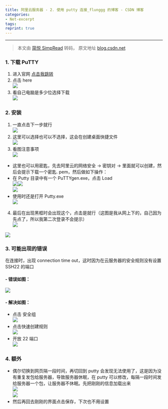 ```yaml
---
title: 阿里云服务器 - 2. 使用 putty 连接_flunggg 的博客 - CSDN 博客
categories:
- Net-excerpt
tags:
reprint: true
---
```



---
> 本文由 [简悦 SimpRead](http://ksria.com/simpread/) 转码， 原文地址 [blog.csdn.net](https://blog.csdn.net/weixin_41800884/article/details/103148850)

### 1. 下载 PuTTY

1.  进入官网 [点击我跳转](https://www.putty.org/)
2.  点击 here  
    ![](https://img-blog.csdnimg.cn/20191119190425684.png?x-oss-process=image/watermark,type_ZmFuZ3poZW5naGVpdGk,shadow_10,text_aHR0cHM6Ly9ibG9nLmNzZG4ubmV0L3dlaXhpbl80MTgwMDg4NA==,size_16,color_FFFFFF,t_70)
3.  看自己电脑是多少位选择下载  
    ![](https://img-blog.csdnimg.cn/20191119190445786.png?x-oss-process=image/watermark,type_ZmFuZ3poZW5naGVpdGk,shadow_10,text_aHR0cHM6Ly9ibG9nLmNzZG4ubmV0L3dlaXhpbl80MTgwMDg4NA==,size_16,color_FFFFFF,t_70)

### 2. 安装

1.  一直点击下一步就行  
    ![](https://img-blog.csdnimg.cn/20191119190530473.png?x-oss-process=image/watermark,type_ZmFuZ3poZW5naGVpdGk,shadow_10,text_aHR0cHM6Ly9ibG9nLmNzZG4ubmV0L3dlaXhpbl80MTgwMDg4NA==,size_16,color_FFFFFF,t_70)
2.  这里可以选择也可以不选择，这会在创建桌面快捷文件  
    ![](https://img-blog.csdnimg.cn/20191119190542332.png?x-oss-process=image/watermark,type_ZmFuZ3poZW5naGVpdGk,shadow_10,text_aHR0cHM6Ly9ibG9nLmNzZG4ubmV0L3dlaXhpbl80MTgwMDg4NA==,size_16,color_FFFFFF,t_70)
3.  看图注意事项  
    ![](https://img-blog.csdnimg.cn/2019111919060855.png?x-oss-process=image/watermark,type_ZmFuZ3poZW5naGVpdGk,shadow_10,text_aHR0cHM6Ly9ibG9nLmNzZG4ubmV0L3dlaXhpbl80MTgwMDg4NA==,size_16,color_FFFFFF,t_70)

*   这里也可以用密匙，先去阿里云的网络安全 -> 密钥对 -> 里面就可以创建，然后会提示下载一个密匙. pem，然后做如下操作：
*   在 Putty 目录中有一个 PuTTYgen.exe，点击 Load  
    ![](https://img-blog.csdnimg.cn/20191119193557573.png?x-oss-process=image/watermark,type_ZmFuZ3poZW5naGVpdGk,shadow_10,text_aHR0cHM6Ly9ibG9nLmNzZG4ubmV0L3dlaXhpbl80MTgwMDg4NA==,size_16,color_FFFFFF,t_70)![](https://img-blog.csdnimg.cn/20191119193811472.png?x-oss-process=image/watermark,type_ZmFuZ3poZW5naGVpdGk,shadow_10,text_aHR0cHM6Ly9ibG9nLmNzZG4ubmV0L3dlaXhpbl80MTgwMDg4NA==,size_16,color_FFFFFF,t_70)  
    ![](https://img-blog.csdnimg.cn/20191119195628731.png?x-oss-process=image/watermark,type_ZmFuZ3poZW5naGVpdGk,shadow_10,text_aHR0cHM6Ly9ibG9nLmNzZG4ubmV0L3dlaXhpbl80MTgwMDg4NA==,size_16,color_FFFFFF,t_70)
*   使用时还是打开 Putty.exe  
    ![](https://img-blog.csdnimg.cn/20191119195807276.png?x-oss-process=image/watermark,type_ZmFuZ3poZW5naGVpdGk,shadow_10,text_aHR0cHM6Ly9ibG9nLmNzZG4ubmV0L3dlaXhpbl80MTgwMDg4NA==,size_16,color_FFFFFF,t_70)

4.  最后在出现黑框时会出现这个，点击是就行（这图是我从网上下的，自己因为先点了，所以我第二次登录不会提示）  
    ![](https://img-blog.csdnimg.cn/20191119190626334.png?x-oss-process=image/watermark,type_ZmFuZ3poZW5naGVpdGk,shadow_10,text_aHR0cHM6Ly9ibG9nLmNzZG4ubmV0L3dlaXhpbl80MTgwMDg4NA==,size_16,color_FFFFFF,t_70)

![](https://img-blog.csdnimg.cn/20191119190902727.png)

### 3. 可能出现的错误

在连接时，出现 connection time out，这时因为在云服务器的安全规则没有设置 SSH22 的端口

#### - 错误如图：

![](https://img-blog.csdnimg.cn/20191119193131447.png?x-oss-process=image/watermark,type_ZmFuZ3poZW5naGVpdGk,shadow_10,text_aHR0cHM6Ly9ibG9nLmNzZG4ubmV0L3dlaXhpbl80MTgwMDg4NA==,size_16,color_FFFFFF,t_70)

#### - 解决如图：

*   点击 安全组  
    ![](https://img-blog.csdnimg.cn/20191119193141219.png)
*   点击快速创建规则  
    ![](https://img-blog.csdnimg.cn/20191119193154432.png?x-oss-process=image/watermark,type_ZmFuZ3poZW5naGVpdGk,shadow_10,text_aHR0cHM6Ly9ibG9nLmNzZG4ubmV0L3dlaXhpbl80MTgwMDg4NA==,size_16,color_FFFFFF,t_70)
*   开放 22 端口  
    ![](https://img-blog.csdnimg.cn/20191119193206552.png?x-oss-process=image/watermark,type_ZmFuZ3poZW5naGVpdGk,shadow_10,text_aHR0cHM6Ly9ibG9nLmNzZG4ubmV0L3dlaXhpbl80MTgwMDg4NA==,size_16,color_FFFFFF,t_70)

### 4. 额外

*   偶尔切换到网页隔一段时间，再切回到 putty 会发现无法使用了，这是因为没有重复发包给服务器，导致服务器休眠，在 putty 可以修改，每隔一段时间发给服务器一个包，让服务器不休眠。先把刚刚的信息加载出来  
    ![](https://img-blog.csdnimg.cn/20191210172540419.png)  
    ![](https://img-blog.csdnimg.cn/20191210172549429.png?x-oss-process=image/watermark,type_ZmFuZ3poZW5naGVpdGk,shadow_10,text_aHR0cHM6Ly9ibG9nLmNzZG4ubmV0L3dlaXhpbl80MTgwMDg4NA==,size_16,color_FFFFFF,t_70)
*   然后再回去刚刚的界面点击保存，下次也不用设置